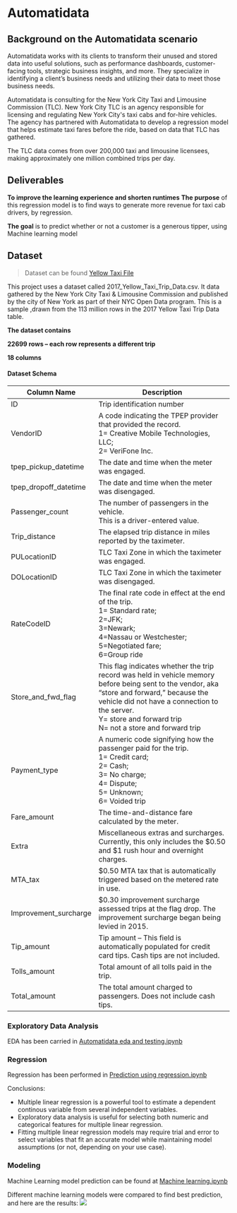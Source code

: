 # Automatidata
## Background on the Automatidata scenario
Automatidata works with its clients to transform their unused and stored data into useful solutions, such as performance dashboards, customer-facing tools, strategic business insights, and more. They specialize in identifying a client’s business needs and utilizing their data to meet those business needs. 

Automatidata is consulting for the New York City Taxi and Limousine Commission (TLC). New York City TLC is an agency responsible for licensing and regulating New York City's taxi cabs and for-hire vehicles. The agency has partnered with Automatidata to develop a regression model that helps estimate taxi fares before the ride, based on data that TLC has gathered. 

The TLC data comes from over 200,000 taxi and limousine licensees, making approximately one million combined trips per day. 

## Deliverables
**To improve the learning experience and shorten runtimes**
**The purpose** of this regression model is to find ways to generate more revenue for taxi cab drivers, by regression.
  
**The goal**  is to predict whether or not a customer is a generous tipper, using Machine learning model
<br/>  


## Dataset
> Dataset can be found [Yellow Taxi File](https://github.com/rohanayush/project-automatidata/blob/main/2017_Yellow_Taxi_Trip_Data.csv)

This project uses a dataset called 2017_Yellow_Taxi_Trip_Data.csv. It data gathered by the New York City Taxi & Limousine Commission and published by the city of New York as part of their NYC Open Data program. This is a sample ,drawn from the 113 million rows in the 2017 Yellow Taxi Trip Data table.

**The dataset contains**

**22699 rows – each row represents a different trip**

**18 columns**

#### Dataset Schema 
| Column Name               | Description                                                                                                                                                       |
|---------------------------|-------------------------------------------------------------------------------------------------------------------------------------------------------------------|
| ID                        | Trip identification number                                                                                                                                        |
| VendorID                  | A code indicating the TPEP provider that provided the record.<br>1= Creative Mobile Technologies, LLC;<br>2= VeriFone Inc.                                       |
| tpep_pickup_datetime      | The date and time when the meter was engaged.                                                                                                                    |
| tpep_dropoff_datetime     | The date and time when the meter was disengaged.                                                                                                                  |
| Passenger_count           | The number of passengers in the vehicle.<br>This is a driver-entered value.                                                                                      |
| Trip_distance             | The elapsed trip distance in miles reported by the taximeter.                                                                                                    |
| PULocationID              | TLC Taxi Zone in which the taximeter was engaged.                                                                                                                 |
| DOLocationID              | TLC Taxi Zone in which the taximeter was disengaged.                                                                                                              |
| RateCodeID                | The final rate code in effect at the end of the trip.<br>1= Standard rate;<br>2=JFK;<br>3=Newark;<br>4=Nassau or Westchester;<br>5=Negotiated fare;<br>6=Group ride |
| Store_and_fwd_flag        | This flag indicates whether the trip record was held in vehicle memory before being sent to the vendor, aka “store and forward,” because the vehicle did not have a connection to the server.<br>Y= store and forward trip<br>N= not a store and forward trip                                     |
| Payment_type              | A numeric code signifying how the passenger paid for the trip.<br>1= Credit card;<br>2= Cash;<br>3= No charge;<br>4= Dispute;<br>5= Unknown;<br>6= Voided trip      |
| Fare_amount               | The time-and-distance fare calculated by the meter.                                                                                                              |
| Extra                     | Miscellaneous extras and surcharges. Currently, this only includes the $0.50 and $1 rush hour and overnight charges.                                            |
| MTA_tax                   | $0.50 MTA tax that is automatically triggered based on the metered rate in use.                                                                                 |
| Improvement_surcharge     | $0.30 improvement surcharge assessed trips at the flag drop. The improvement surcharge began being levied in 2015.                                              |
| Tip_amount                | Tip amount – This field is automatically populated for credit card tips. Cash tips are not included.                                                            |
| Tolls_amount              | Total amount of all tolls paid in the trip.                                                                                                                       |
| Total_amount              | The total amount charged to passengers. Does not include cash tips.                                                                                                |

### Exploratory Data Analysis
EDA has been carried in [Automatidata eda and testing.ipynb](https://github.com/rohanayush/project-automatidata/blob/main/Automatidata%20eda%20and%20testing.ipynb)

### Regression
Regression has been performed in [Prediction using regression.ipynb](https://github.com/rohanayush/project-automatidata/blob/main/Prediction%20using%20regression.ipynb)

Conclusions:

* Multiple linear regression is a powerful tool to estimate a dependent continous variable from several independent variables.
* Exploratory data analysis is useful for selecting both numeric and categorical features for multiple linear regression.
* Fitting multiple linear regression models may require trial and error to select variables that fit an accurate model while maintaining model assumptions (or not, depending on your use case).

### Modeling
Machine Learning model prediction can be found at [Machine learning.ipynb](https://github.com/rohanayush/project-automatidata/blob/main/Machine%20learning.ipynb)

Different machine learning models were compared to find best prediction, and here are the results:
![](https://res.cloudinary.com/dvfjbyf7s/image/upload/v1703584013/Automatidata/comparisons_modeling.png)




